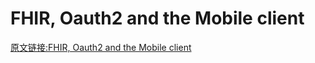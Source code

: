 # FHIR, Oauth2 and the Mobile client
[原文链接:FHIR, Oauth2 and the Mobile client](http://fhirblog.com/2014/06/18/fhir-oauth2-and-the-mobile-client/)
